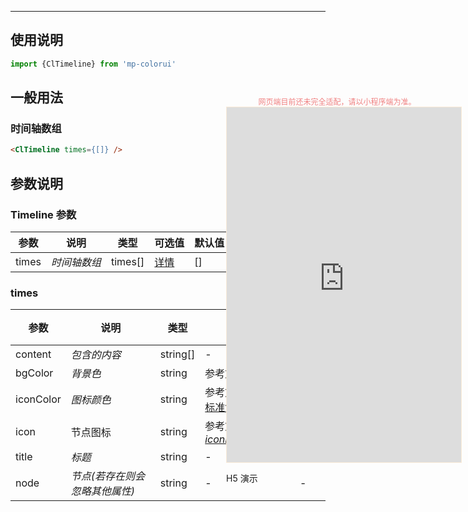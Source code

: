 ****

## 使用说明

```jsx
import {ClTimeline} from 'mp-colorui'
```



## 一般用法

###	 时间轴数组

```html
<ClTimeline times={[]} />
```



## 参数说明

### Timeline 参数

| 参数  | 说明         | 类型    | 可选值                          | 默认值 |
| ----- | ------------ | ------- | ------------------------------- | ------ |
| times | *时间轴数组* | times[] | [详情](/view/timeline?id=times) | []     |

### times

| 参数      | 说明                           | 类型     | 可选值                                             | 默认值 |
| --------- | ------------------------------ | -------- | -------------------------------------------------- | ------ |
| content   | *包含的内容*                   | string[] | -                                                  | -      |
| bgColor   | *背景色*                       | string   | 参考文档 [默认色](/home/color)                     | -      |
| iconColor | *图标颜色*                     | string   | 参考文档 [默认色-标准色](/home/color?id=标准色)    | -      |
| icon      | 节点图标                       | string   | 参考文档 [Icon-*iconName*](/base/icon?id=iconname) | -      |
| title     | *标题*                         | string   | -                                                  | -      |
| node      | *节点(若存在则会忽略其他属性)* | string   | -                                                  | -      |


<div style="position: fixed; right:10px; top: 5%">
<div style="width: 355px; display: flex; flex-wrap: wrap; justify-content: center; align-items: center; font-size: 12px; color: lightcoral">网页端目前还未完全适配，请以小程序端为准。</div>
<iframe style="border: 1px solid antiquewhite" src="https://yinliangdream.github.io/mp-colorui-h5-demo/#/pages/components/timeline/index" height="568" width="375"></iframe>
<div>
		<p>H5 演示</p>
		<div id='qrcode'></div>
	</div>
</div>

<script>
	new Vue({
		el: '#main',
		mounted() {
			setTimeout(() => {
				const id = document.getElementById("qrcode");
				new QRCode(id, {
					text: "https://yinliangdream.github.io/mp-colorui-h5-demo/#/pages/components/timeline/index",
					width: 128,
					height: 128,
					colorDark : "#000000",
					colorLight : "#ffffff",
					correctLevel : QRCode.CorrectLevel.H
				});
			});
		}
	})
</script>
